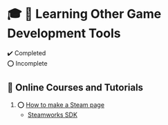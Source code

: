 # :mortar_board: :notebook_with_decorative_cover: Learning Other Game Development Tools

:heavy_check_mark: Completed  
:o: Incomplete

## :beginner: Online Courses and Tutorials

1. :o: [How to make a Steam page](https://www.progamemarketing.com/p/howtomakeasteampage)
   - [Steamworks SDK](https://partner.steamgames.com/doc/sdk)
